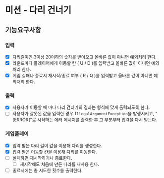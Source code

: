 # 미션 - 다리 건너기

## 기능요구사항

### 입력
- [x] 다리길이인 3이상 20이하의 숫자를 받아오고 올바른 값이 아니면 예외처리 한다.
- [x] 라운드마다 플레이어에게 이동할 칸 ( U / D )를 입력받고 올바른 값이 아니면 예외처리 한다.
- [x] 게임 실패나 종료시 재시작/종료 여부 ( R / Q )를 입력받고 올바른 값이 아니면 예외처리 한다.

### 출력
- [x] 사용자가 이동할 때 마다 다리 건너기의 결과는 형식에 맞게 출력되도록 한다.
- [ ] 사용자가 잘못된 값을 입력한 경우 `IllegalArgumentException`을 발생시키고, "[ERROR]"로 시작하는 에러 메시지를 출력한 후 그 부분부터 입력을 다시 받는다. 

### 게임플레이
- [x] 입력 받은 다리 길이 값을 이용해 다리를 생성한다.
- [x] 입력 받은 이동할 칸을 이용해 다리를 이동한다.
- [ ] 실패하면 재시작하거나 종료한다. 
  - [ ] 재시작해도 처음에 만든 다리를 재사용 한다.
- [ ] 종료시에는 총 시도한 횟수를 출력한다.